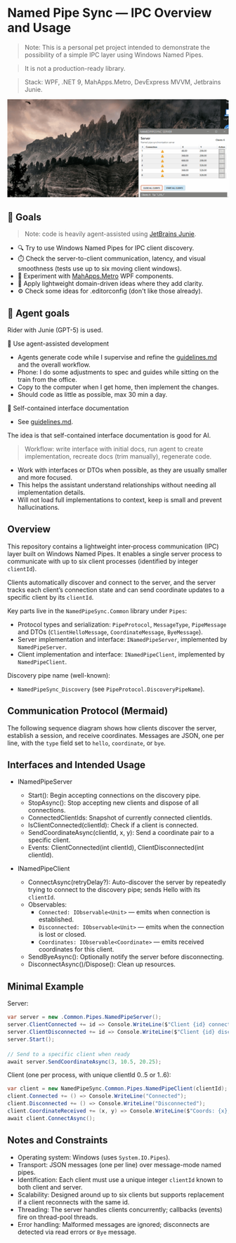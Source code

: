 ﻿# Named Pipe Sync — IPC Overview and Usage

> Note: This is a personal pet project intended to demonstrate the possibility of a simple IPC layer using Windows Named Pipes. 

> It is not a production-ready library.

> Stack: WPF, .NET 9, MahApps.Metro, DevExpress MVVM, Jetbrains Junie.

![Preview](docs/preview_v1.gif)

## 📘 Goals

> Note: code is heavily agent-assisted using [JetBrains Junie](https://www.jetbrains.com/junie/).

- 🔍 Try to use Windows Named Pipes for IPC client discovery.
- ⏱️ Check the server-to-client communication, latency, and visual smoothness (tests use up to six moving client windows).
- 🎨 Experiment with [MahApps.Metro](https://mahapps.com/) WPF components.
- 📐 Apply lightweight domain-driven ideas where they add clarity.
- ⚙️ Check some ideas for .editorconfig (don't like those already).

## 🤖 Agent goals

Rider with Junie (GPT-5) is used.

🤖 Use agent-assisted development

- Agents generate code while I supervise and refine the [guidelines.md](.junie/guidelines.md) and the overall workflow.
- Phone: I do some adjustments to spec and guides while sitting on the train from the office.
- Copy to the computer when I get home, then implement the changes.
- Should code as little as possible, max 30 min a day.

📘 Self-contained interface documentation

- See [guidelines.md](.junie/guidelines.md).

The idea is that self-contained interface documentation is good for AI.

> Workflow: write interface with initial docs, run agent to create implementation, recreate docs (trim manually), regenerate code.

- Work with interfaces or DTOs when possible, as they are usually smaller and more focused.
- This helps the assistant understand relationships without needing all implementation details.
- Will not load full implementations to context, keep is small and prevent hallucinations.

## Overview

This repository contains a lightweight inter‑process communication (IPC) layer built on Windows Named Pipes. It enables
a single server process to communicate with up to six client processes (identified by integer `clientId`).

Clients automatically discover and connect to the server, and the server tracks each client’s connection state and can send
coordinate updates to a specific client by its `clientId`.

Key parts live in the `NamedPipeSync.Common` library under `Pipes`:

- Protocol types and serialization: `PipeProtocol`, `MessageType`, `PipeMessage` and DTOs (`ClientHelloMessage`,
  `CoordinateMessage`, `ByeMessage`).
- Server implementation and interface: `INamedPipeServer`, implemented by `NamedPipeServer`.
- Client implementation and interface: `INamedPipeClient`, implemented by `NamedPipeClient`.

Discovery pipe name (well-known):

- `NamedPipeSync_Discovery` (see `PipeProtocol.DiscoveryPipeName`).

## Communication Protocol (Mermaid)

The following sequence diagram shows how clients discover the server, establish a session, and receive coordinates.
Messages are JSON, one per line, with the `type` field set to `hello`, `coordinate`, or `bye`.

## Interfaces and Intended Usage

- INamedPipeServer
  - Start(): Begin accepting connections on the discovery pipe.
  - StopAsync(): Stop accepting new clients and dispose of all connections.
  - ConnectedClientIds: Snapshot of currently connected clientIds.
  - IsClientConnected(clientId): Check if a client is connected.
  - SendCoordinateAsync(clientId, x, y): Send a coordinate pair to a specific client.
  - Events: ClientConnected(int clientId), ClientDisconnected(int clientId).

- INamedPipeClient
  - ConnectAsync(retryDelay?): Auto-discover the server by repeatedly trying to connect to the discovery pipe; sends
    Hello with its `clientId`.
  - Observables:
    - `Connected: IObservable<Unit>` — emits when connection is established.
    - `Disconnected: IObservable<Unit>` — emits when the connection is lost or closed.
    - `Coordinates: IObservable<Coordinate>` — emits received coordinates for this client.
  - SendByeAsync(): Optionally notify the server before disconnecting.
  - DisconnectAsync()/Dispose(): Clean up resources.

## Minimal Example

Server:

```csharp
var server = new .Common.Pipes.NamedPipeServer();
server.ClientConnected += id => Console.WriteLine($"Client {id} connected");
server.ClientDisconnected += id => Console.WriteLine($"Client {id} disconnected");
server.Start();

// Send to a specific client when ready
await server.SendCoordinateAsync(3, 10.5, 20.25);
```

Client (one per process, with unique clientId 0..5 or 1..6):

```csharp
var client = new NamedPipeSync.Common.Pipes.NamedPipeClient(clientId);
client.Connected += () => Console.WriteLine("Connected");
client.Disconnected += () => Console.WriteLine("Disconnected");
client.CoordinateReceived += (x, y) => Console.WriteLine($"Coords: {x}, {y}");
await client.ConnectAsync();
```

## Notes and Constraints

- Operating system: Windows (uses `System.IO.Pipes`).
- Transport: JSON messages (one per line) over message-mode named pipes.
- Identification: Each client must use a unique integer `clientId` known to both client and server.
- Scalability: Designed around up to six clients but supports replacement if a client reconnects with the same id.
- Threading: The server handles clients concurrently; callbacks (events) fire on thread-pool threads.
- Error handling: Malformed messages are ignored; disconnects are detected via read errors or `Bye` message.
